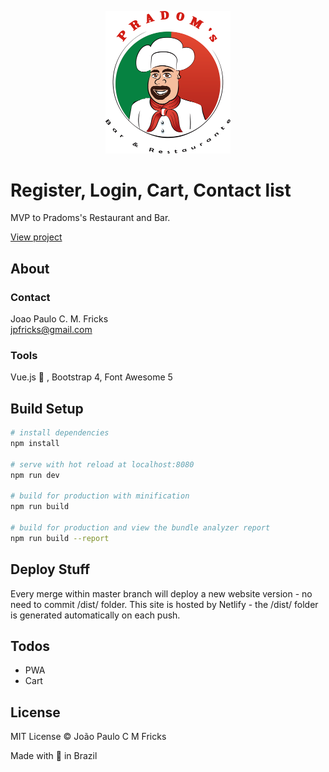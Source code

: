 <p align="center"><img src="src/assets/logo-pradoms.png" alt="Pradom's - Bar & Restaurante" width="200"></p>

# Register, Login, Cart, Contact list
MVP to Pradoms's Restaurant and Bar.

[View project](https://darpz.netlify.com)

## About

### Contact
Joao Paulo C. M. Fricks <br />
jpfricks@gmail.com

### Tools
Vue.js 💙 , Bootstrap 4, Font Awesome 5

## Build Setup

``` bash
# install dependencies
npm install

# serve with hot reload at localhost:8080
npm run dev

# build for production with minification
npm run build

# build for production and view the bundle analyzer report
npm run build --report
```

## Deploy Stuff
Every merge within master branch will deploy a new website version - no need to commit /dist/ folder.
This site is hosted by Netlify - the /dist/ folder is generated automatically on each push.

## Todos
- PWA
- Cart

## License

MIT License © João Paulo C M Fricks

Made with 💙 in Brazil
